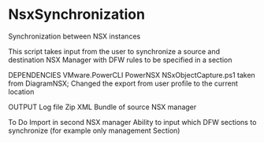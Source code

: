# NsxSynchronization
Synchronization between NSX instances

This script takes input from the user to synchronize a source and destination NSX Manager with DFW rules to be specified in a section

DEPENDENCIES
  VMware.PowerCLI
	PowerNSX
	NSxObjectCapture.ps1 taken from DiagramNSX; Changed the export from user profile to the current location
  
OUTPUT
  Log file
  Zip XML Bundle of source NSX manager
  
To Do
  Import in second NSX manager
  Ability to input which DFW sections to synchronize (for example only management Section)
  
  
